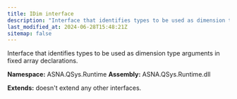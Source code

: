```yaml
---
title: IDim interface
description: "Interface that identifies types to be used as dimension type arguments in fixed array declarations. "
last_modified_at: 2024-06-28T15:48:21Z
sitemap: false
---
```


Interface that identifies types to be used as dimension type arguments in fixed array declarations.

**Namespace:** ASNA.QSys.Runtime
**Assembly:** ASNA.QSys.Runtime.dll

**Extends:** doesn't extend any other interfaces.
<br>
<br>
